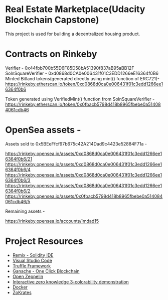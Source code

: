 # Real Estate Marketplace(Udacity Blockchain Capstone)

This project is used for building a decentralized housing product. 

# Contracts on Rinkeby
Verifier - 0x44fbb700b55D6F85D58bA51390f837aB95aBB12F
SolnSquareVerifier - 0xd0868d0CA0e006431f01C3EDD1266eE16364f0B6
Minted Bitland tokens(generated directly using mint() function of ERC721)- https://rinkeby.etherscan.io/token/0xd0868d0ca0e006431f01c3edd1266ee16364f0b6

Token generated using VerifiedMint() function from SolnSquareVerifier - https://rinkeby.etherscan.io/token/0x0fbacb5798d418b8965fbebe0a514084061cdb46

# OpenSea assets - 

Assets sold to 0x5BEeFfcf97b675c42A214Dad9c4423e52884F71a - 

https://rinkeby.opensea.io/assets/0xd0868d0ca0e006431f01c3edd1266ee16364f0b6/21
https://rinkeby.opensea.io/assets/0xd0868d0ca0e006431f01c3edd1266ee16364f0b6/4
https://rinkeby.opensea.io/assets/0xd0868d0ca0e006431f01c3edd1266ee16364f0b6/3
https://rinkeby.opensea.io/assets/0xd0868d0ca0e006431f01c3edd1266ee16364f0b6/2
https://rinkeby.opensea.io/assets/0x0fbacb5798d418b8965fbebe0a514084061cdb46/5

Remaining assets - 

https://rinkeby.opensea.io/accounts/Imdad15

# Project Resources

* [Remix - Solidity IDE](https://remix.ethereum.org/)
* [Visual Studio Code](https://code.visualstudio.com/)
* [Truffle Framework](https://truffleframework.com/)
* [Ganache - One Click Blockchain](https://truffleframework.com/ganache)
* [Open Zeppelin ](https://openzeppelin.org/)
* [Interactive zero knowledge 3-colorability demonstration](http://web.mit.edu/~ezyang/Public/graph/svg.html)
* [Docker](https://docs.docker.com/install/)
* [ZoKrates](https://github.com/Zokrates/ZoKrates)
